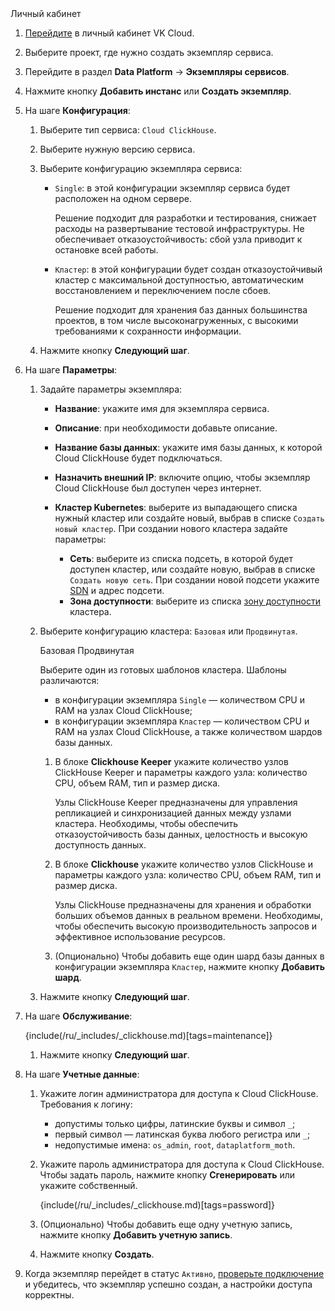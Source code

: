 <tabs>
<tablist>
<tab>Личный кабинет</tab>
</tablist>
<tabpanel>

1. [Перейдите](https://msk.cloud.vk.com/app/) в личный кабинет VK Cloud.
1. Выберите проект, где нужно создать экземпляр сервиса.
1. Перейдите в раздел **Data Platform** → **Экземпляры сервисов**.
1. Нажмите кнопку **Добавить инстанс** или **Создать экземпляр**.
1. На шаге **Конфигурация**:

   1. Выберите тип сервиса: `Cloud ClickHouse`.
   1. Выберите нужную версию сервиса.
   1. Выберите конфигурацию экземпляра сервиса:

        - `Single`: в этой конфигурации экземпляр сервиса будет расположен на одном сервере.

            Решение подходит для разработки и тестирования, снижает расходы на развертывание тестовой инфраструктуры. Не обеспечивает отказоустойчивость: сбой узла приводит к остановке всей работы.

        - `Кластер`: в этой конфигурации будет создан отказоустойчивый кластер с максимальной доступностью, автоматическим восстановлением и переключением после сбоев.

            Решение подходит для хранения баз данных большинства проектов, в том числе высоконагруженных, с высокими требованиями к сохранности информации.

   1. Нажмите кнопку **Следующий шаг**.

1. На шаге **Параметры**:

   1. Задайте параметры экземпляра:

      - **Название**: укажите имя для экземпляра сервиса.
      - **Описание**: при необходимости добавьте описание.
      - **Название базы данных**: укажите имя базы данных, к которой Cloud ClickHouse будет подключаться.
      - **Назначить внешний IP**: включите опцию, чтобы экземпляр Cloud ClickHouse был доступен через интернет.
      - **Кластер Kubernetes**: выберите из выпадающего списка нужный кластер или создайте новый, выбрав в списке `Создать новый кластер`. При создании нового кластера задайте параметры:

         - **Сеть**: выберите из списка подсеть, в которой будет доступен кластер, или создайте новую, выбрав в списке `Создать новую сеть`. При создании новой подсети укажите [SDN](/ru/networks/vnet/concepts/sdn) и адрес подсети.
         - **Зона доступности**: выберите из списка [зону доступности](/ru/intro/start/concepts/architecture#az) кластера.

   1. Выберите конфигурацию кластера: `Базовая` или `Продвинутая`.

        <tabs>
        <tablist>
        <tab>Базовая</tab>
        <tab>Продвинутая</tab>
        </tablist>
        <tabpanel>

        Выберите один из готовых шаблонов кластера. Шаблоны различаются:

        - в конфигурации экземпляра `Single` — количеством CPU и RAM на узлах Cloud ClickHouse;
        - в конфигурации экземпляра `Кластер` — количеством CPU и RAM на узлах Cloud ClickHouse, а также количеством шардов базы данных.

        </tabpanel>
        <tabpanel>

        1. В блоке **Clickhouse Keeper** укажите количество узлов ClickHouse Keeper и параметры каждого узла: количество CPU, объем RAM, тип и размер диска.

           Узлы ClickHouse Keeper предназначены для управления репликацией и синхронизацией данных между узлами кластера. Необходимы, чтобы обеспечить отказоустойчивость базы данных, целостность и высокую доступность данных.

        1. В блоке **Clickhouse** укажите количество узлов ClickHouse и параметры каждого узла: количество CPU, объем RAM, тип и размер диска.

           Узлы ClickHouse предназначены для хранения и обработки больших объемов данных в реальном времени. Необходимы, чтобы обеспечить высокую производительность запросов и эффективное использование ресурсов.

        1. (Опционально) Чтобы добавить еще один шард базы данных в конфигурации экземпляра `Кластер`, нажмите кнопку **Добавить шард**.

        </tabpanel>
        </tabs>

   1. Нажмите кнопку **Следующий шаг**.

1. На шаге **Обслуживание**:

    {include(/ru/_includes/_clickhouse.md)[tags=maintenance]}

    1. Нажмите кнопку **Следующий шаг**.

1. На шаге **Учетные данные**:

    1. Укажите логин администратора для доступа к Cloud ClickHouse. Требования к логину:

        - допустимы только цифры, латинские буквы и символ `_`;
        - первый символ — латинская буква любого регистра или `_`;
        - недопустимые имена: `os_admin`, `root`, `dataplatform_moth`.

    1. Укажите пароль администратора для доступа к Cloud ClickHouse. Чтобы задать пароль, нажмите кнопку **Сгенерировать** или укажите собственный. 

        {include(/ru/_includes/_clickhouse.md)[tags=password]}

    1. (Опционально) Чтобы добавить еще одну учетную запись, нажмите кнопку **Добавить учетную запись**.

    1. Нажмите кнопку **Создать**.

1. Когда экземпляр перейдет в статус `Активно`, [проверьте подключение](/docs/ru/data-platform/clickhouse/instructions/connect-to-instance) и убедитесь, что экземпляр успешно создан, а настройки доступа корректны.


</tabpanel>
</tabs>
